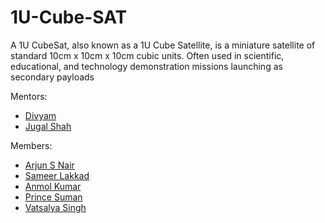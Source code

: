 # 1U-Cube-SAT
A 1U CubeSat, also known as a 1U Cube Satellite, is a miniature satellite of standard 10cm x 10cm x 10cm cubic units. Often used in scientific, educational, and technology demonstration missions launching as secondary payloads

Mentors:
- [Divyam]() 
- [Jugal Shah]()

Members:
<br>
- [Arjun S Nair](https://github.com/arjun-593)
- [Sameer Lakkad](https://github.com/sameerlakkad)
- [Anmol Kumar]()
- [Prince Suman]()
- [Vatsalya Singh](https://github.com/Vatsalya3180)
  
